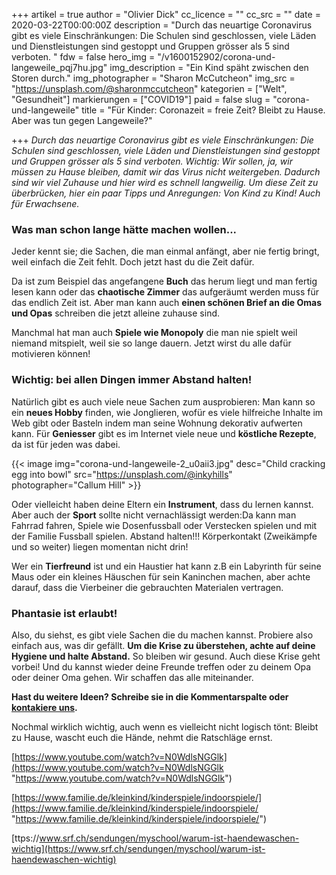 +++
artikel = true
author = "Olivier Dick"
cc_licence = ""
cc_src = ""
date = 2020-03-22T00:00:00Z
description = "Durch das neuartige Coronavirus gibt es viele Einschränkungen: Die Schulen sind geschlossen, viele Läden und Dienstleistungen sind gestoppt und Gruppen grösser als 5 sind verboten. "
fdw = false
hero_img = "/v1600152902/corona-und-langeweile_pqj7hu.jpg"
img_description = "Ein Kind späht zwischen den Storen durch."
img_photographer = "Sharon McCutcheon"
img_src = "https://unsplash.com/@sharonmccutcheon"
kategorien = ["Welt", "Gesundheit"]
markierungen = ["COVID19"]
paid = false
slug = "corona-und-langeweile"
title = "Für Kinder: Coronazeit = freie Zeit? Bleibt zu Hause. Aber was tun gegen Langeweile?"

+++
_Durch das neuartige Coronavirus gibt es viele Einschränkungen: Die Schulen sind geschlossen, viele Läden und Dienstleistungen sind gestoppt und Gruppen grösser als 5 sind verboten. Wichtig: Wir sollen, ja, wir müssen zu Hause bleiben, damit wir das Virus nicht weitergeben. Dadurch sind wir viel Zuhause und hier wird es schnell langweilig. Um diese Zeit zu überbrücken, hier ein paar Tipps und Anregungen: Von Kind zu Kind! Auch für Erwachsene._

### Was man schon lange hätte machen wollen...

​Jeder kennt sie; die Sachen, die man einmal anfängt, aber nie fertig bringt, weil einfach die Zeit fehlt. Doch jetzt hast du die Zeit dafür.

Da ist zum Beispiel das angefangene **Buch** das herum liegt und man fertig lesen kann oder das **chaotische Zimmer** das aufgeräumt werden muss für das endlich Zeit ist. Aber man kann auch **einen schönen Brief an die Omas und Opas** schreiben die jetzt alleine zuhause sind.

Manchmal hat man auch **Spiele wie Monopoly** die man nie spielt weil niemand mitspielt, weil sie so lange dauern. Jetzt wirst du alle dafür motivieren können!

### Wichtig: bei allen Dingen immer Abstand halten!

Natürlich gibt es auch viele neue Sachen zum ausprobieren: Man kann so ein **neues Hobby** finden, wie Jonglieren, wofür es viele hilfreiche Inhalte im Web gibt oder Basteln indem man seine Wohnung dekorativ aufwerten kann. Für **Geniesser** gibt es im Internet viele neue und **köstliche Rezepte**, da ist für jeden was dabei.

{{< image img="corona-und-langeweile-2_u0aii3.jpg" desc="Child cracking egg into bowl" src="https://unsplash.com/@inkyhills" photographer="Callum Hill" >}}

Oder vielleicht haben deine Eltern ein **Instrument**, dass du lernen kannst. Aber auch der **Sport** sollte nicht vernachlässigt werden:Da kann man Fahrrad fahren, Spiele wie Dosenfussball oder Verstecken spielen und mit der Familie Fussball spielen. Abstand halten!!! Körperkontakt (Zweikämpfe und so weiter) liegen momentan nicht drin!

Wer ein **Tierfreund** ist und ein Haustier hat kann z.B ein Labyrinth für seine Maus oder ein kleines Häuschen für sein Kaninchen machen, aber achte darauf, dass die Vierbeiner die gebrauchten Materialen vertragen.

### Phantasie ist erlaubt!

Also, du siehst, es gibt viele Sachen die du machen kannst. Probiere also einfach aus, was dir gefällt. **Um die Krise zu überstehen, achte auf deine Hygiene und halte Abstand.** So bleiben wir gesund. Auch diese Krise geht vorbei! Und du kannst wieder deine Freunde treffen oder zu deinem Opa oder deiner Oma gehen. Wir schaffen das alle miteinander.​

**Hast du weitere Ideen? Schreibe sie in die Kommentarspalte oder** [**kontakiere uns**](https://www.chinderzytig.ch/kontakt/)**.**

Nochmal wirklich wichtig, auch wenn es vielleicht nicht logisch tönt: Bleibt zu Hause, wascht euch die Hände, nehmt die Ratschläge ernst.

[https://www.youtube.com/watch?v=N0WdlsNGGlk](https://www.youtube.com/watch?v=N0WdlsNGGlk "https://www.youtube.com/watch?v=N0WdlsNGGlk")

[https://www.familie.de/kleinkind/kinderspiele/indoorspiele/](https://www.familie.de/kleinkind/kinderspiele/indoorspiele/ "https://www.familie.de/kleinkind/kinderspiele/indoorspiele/")

[ttps://www.srf.ch/sendungen/myschool/warum-ist-haendewaschen-wichtig](https://www.srf.ch/sendungen/myschool/warum-ist-haendewaschen-wichtig)